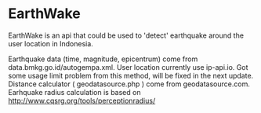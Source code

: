 # EarthWake
EarthWake is an api that could be used to 'detect' earthquake around the user location in Indonesia. 

Earthquake data (time, magnitude, epicentrum) come from data.bmkg.go.id/autogempa.xml.
User location currently use ip-api.io. Got some usage limit problem from this method, will be fixed in the next update.
Distance calculator ( geodatasource.php ) come from geodatasource.com.
Earhquake radius calculation is based on  http://www.cqsrg.org/tools/perceptionradius/
